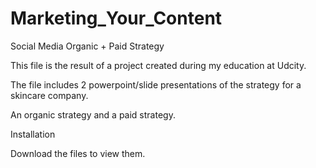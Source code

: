 # Marketing_Your_Content
Social Media Organic + Paid Strategy 

This file is the result of a project created during my education at Udcity.

The file includes 2 powerpoint/slide presentations of the strategy for a skincare company. 

An organic strategy and a paid strategy. 

Installation

Download the files to view them. 
